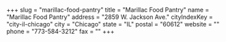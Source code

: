 +++
slug = "marillac-food-pantry"
title = "Marillac Food Pantry"
name = "Marillac Food Pantry"
address = "2859 W. Jackson Ave."
cityIndexKey = "city-il-chicago"
city = "Chicago"
state = "IL"
postal = "60612"
website = ""
phone = "773-584-3212"
fax = ""
+++
